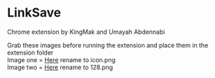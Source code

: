 # LinkSave
Chrome extension by KingMak and Umayah Abdennabi

Grab these images before running the extension and place them in the extension folder <br>
Image one = [Here](https://40.media.tumblr.com/a3acdc969dd24d825635eb15a1fba2c4/tumblr_now0wq3EMQ1uwa3g1o2_75sq.png)  rename to icon.png <br>
Image two = [Here](https://41.media.tumblr.com/5c819a06f35fe7ea0a1b8a42a48d6492/tumblr_now0wq3EMQ1uwa3g1o1_250.png) rename to 128.png






